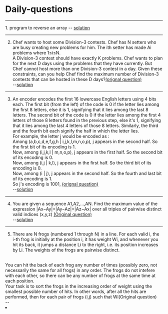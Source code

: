 # Daily-questions
<hr>
1. program to reverse an array -- 
       <a href="https://github.com/Amarpsp10/Daily-questions/blob/main/solutions/01.java">solution</a>
<hr>

2. Chef wants to host some Division-3 contests. Chef has N setters who are busy creating new problems for him. The ith setter has made Ai problems where 1≤i≤N.
  <br>   A Division-3 contest should have exactly K problems. Chef wants to plan for the next D days using the problems that they have currently. But Chef cannot host more than one      Division-3 contest in a day.
    Given these constraints, can you help Chef find the maximum number of Division-3 contests that can be hosted in these D days?<a    href="https://www.codechef.com/JAN21C/problems/DIVTHREE">(orignal question)</a> <br>
    --<a href="https://github.com/Amarpsp10/Daily-questions/blob/main/solutions/02.java">solution</a>
 <hr>

3. An encoder encodes the first 16 lowercase English letters using 4 bits each. The first bit (from the left) of the code is 0 if the letter lies among the first 8 letters, else it is 1, signifying that it lies among the last 8 letters. The second bit of the code is 0 if the letter lies among the first 4 letters of those 8 letters found in the previous step, else it's 1, signifying that it lies among the last 4 letters of those 8 letters. Similarly, the third and the fourth bit each signify the half in which the letter lies.
<br>   For example, the letter j would be encoded as :
<br>   Among (a,b,c,d,e,f,g,h | i,j,k,l,m,n,o,p), j appears in the second half. So the first bit of its encoding is 1.
<br>   Now, among (i,j,k,l | m,n,o,p), j appears in the first half. So the second bit of its encoding is 0.
<br>   Now, among (i,j | k,l), j appears in the first half. So the third bit of its encoding is 0.
<br>   Now, among (i | j), j appears in the second half. So the fourth and last bit of its encoding is 1.
<br>   So j's encoding is 1001, <a href="https://www.codechef.com/JAN21C/problems/DECODEIT">(orignal question)</a>
<br>   --<a href="https://github.com/Amarpsp10/Daily-questions/blob/main/solutions/03.java">solution</a>

<hr>

4. You are given a sequence A1,A2,…,AN. Find the maximum value of the expression |Ax−Ay|+|Ay−Az|+|Az−Ax| over all triples of pairwise distinct valid indices (x,y,z) <a href="https://www.codechef.com/FEB21C/problems/MAXFUN">(Original question)</a>
<br>  --<a href ="https://github.com/Amarpsp10/Daily-questions/blob/main/solutions/04.java">solution</a>

<hr>

5. There are N frogs (numbered 1 through N) in a line. For each valid i, the i-th frog is initially at the position i, it has weight Wi, and whenever you hit its back, it jumps a distance Li to the right, i.e. its position increases by Li. The weights of the frogs are pairwise distinct.
<br>
   You can hit the back of each frog any number of times (possibly zero, not necessarily the same for all frogs) in any order. The frogs do not intefere with each other, so there can be any number of frogs at the same time at each position.
<br>
   Your task is to sort the frogs in the increasing order of weight using the smallest possible number of hits. In other words, after all the hits are performed, then for each pair of frogs (i,j) such that Wi<Wj, the position of the i-th frog should be strictly smaller than the position of the j-th frog. Find the smallest number of hits needed to achieve such a state.
   <a href="https://www.codechef.com/FEB21C/problems/FROGS">(Original question)</a>
<br> --<a href="https://github.com/Amarpsp10/Daily-questions/blob/main/solutions/05.java>(original question)</a>

<hr>

6.